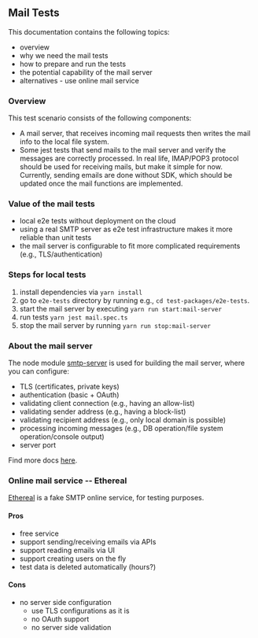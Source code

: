 ## Mail Tests
This documentation contains the following topics:
- overview
- why we need the mail tests
- how to prepare and run the tests
- the potential capability of the mail server
- alternatives - use online mail service

### Overview
This test scenario consists of the following components:
- A mail server, that receives incoming mail requests then writes the mail info to the local file system.
- Some jest tests that send mails to the mail server and verify the messages are correctly processed. 
In real life, IMAP/POP3 protocol should be used for receiving mails, but make it simple for now.
Currently, sending emails are done without SDK, which should be updated once the mail functions are implemented.

### Value of the mail tests
- local e2e tests without deployment on the cloud
- using a real SMTP server as e2e test infrastructure makes it more reliable than unit tests
- the mail server is configurable to fit more complicated requirements (e.g., TLS/authentication)

### Steps for local tests
1. install dependencies via `yarn install`
1. go to `e2e-tests` directory by running e.g., `cd test-packages/e2e-tests`.
1. start the mail server by executing `yarn run start:mail-server`
1. run tests `yarn jest mail.spec.ts`
1. stop the mail server by running `yarn run stop:mail-server`

### About the mail server
The node module [smtp-server](https://www.npmjs.com/package/smtp-server) is used for building the mail server, where you can configure:
- TLS (certificates, private keys)
- authentication (basic + OAuth)
- validating client connection (e.g., having an allow-list)
- validating sender address (e.g., having a block-list)
- validating recipient address (e.g., only local domain is possible)
- processing incoming messages (e.g., DB operation/file system operation/console output)
- server port

Find more docs [here](https://nodemailer.com/extras/smtp-server/).

### Online mail service -- Ethereal
[Ethereal](https://ethereal.email) is a fake SMTP online service, for testing purposes.

#### Pros
- free service
- support sending/receiving emails via APIs
- support reading emails via UI
- support creating users on the fly
- test data is deleted automatically (hours?)

#### Cons
- no server side configuration
  - use TLS configurations as it is
  - no OAuth support 
  - no server side validation


